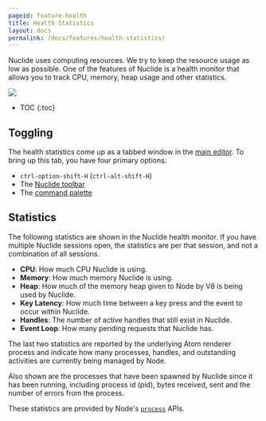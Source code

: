 ```yaml
---
pageid: feature-health
title: Health Statistics
layout: docs
permalink: /docs/features/health-statistics/
---
```


Nuclide uses computing resources. We try to keep the resource usage as low as possible. One of the
features of Nuclide is a health monitor that allows you to track CPU, memory, heap usage and other
statistics.

![](/static/images/docs/feature-health-overview.png)

* TOC
{:toc}

## Toggling

The health statistics come up as a tabbed window in the
[main editor](/docs/editor/basics/#editing-area). To bring up this tab, you have four primary
options:

- `ctrl-option-shift-H` (`ctrl-alt-shift-H`)
- The [Nuclide toolbar](/docs/features/toolbar)
- The [command palette](/docs/editor/basics/#command-palette)

## Statistics

The following statistics are shown in the Nuclide health monitor. If you have multiple Nuclide
sessions open, the statistics are per that session, and not a combination of all sessions.

- **CPU**: How much CPU Nuclide is using.
- **Memory**: How much memory Nuclide is using.
- **Heap**: How much of the memory heap given to Node by V8 is being used by Nuclide.
- **Key Latency**: How much time between a key press and the event to occur within Nuclide.
- **Handles**: The number of active handles that still exist in Nuclide.
- **Event Loop**: How many pending requests that Nuclide has.

The last two statistics are reported by the underlying Atom renderer process and indicate how many
processes, handles, and outstanding activities are currently being managed by Node.

Also shown are the processes that have been spawned by Nuclide since it has been running, including
process id (pid), bytes received, sent and the number of errors from the process.

These statistics are provided by Node's [`process`](https://nodejs.org/api/process.html) APIs.
